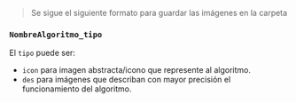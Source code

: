 > Se sigue el siguiente formato para guardar las imágenes en la carpeta

### `NombreAlgoritmo_tipo`

El `tipo` puede ser:
- `icon` para imagen abstracta/icono que represente al algoritmo.
- `des` para imágenes que describan con mayor precisión el funcionamiento del algoritmo. 